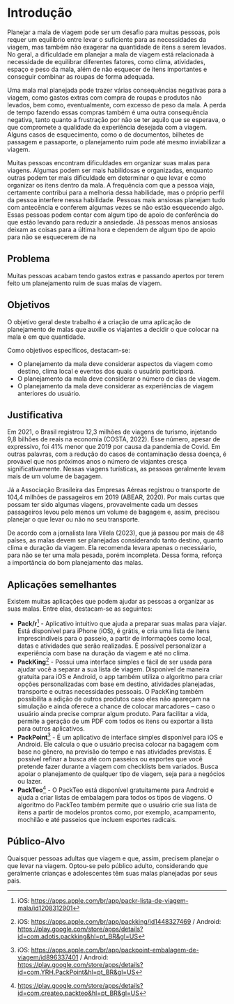 # Introdução

Planejar a mala de viagem pode ser um desafio para muitas pessoas, pois requer um equilíbrio entre levar o suficiente para as necessidades da viagem, mas também não exagerar na quantidade de itens a serem levados. No geral, a dificuldade em planejar a mala de viagem está relacionada à necessidade de equilibrar diferentes fatores, como clima, atividades, espaço e peso da mala, além de não esquecer de itens importantes e conseguir combinar as roupas de forma adequada.

Uma mala mal planejada pode trazer várias consequências negativas para a viagem, como gastos extras com compra de roupas e produtos não levados, bem como, eventualmente, com excesso de peso da mala. A perda de tempo fazendo essas compras também é uma outra consequência negativa, tanto quanto a frustração por não se ter aquilo que se esperava, o que compromete a qualidade da experiência desejada com a viagem. Alguns casos de esquecimento, como o de documentos, bilhetes de passagem e passaporte, o planejamento ruim pode até mesmo inviabilizar a viagem.

Muitas pessoas encontram dificuldades em organizar suas malas para viagens. Algumas podem ser mais habilidosas e organizadas, enquanto outras podem ter mais dificuldade em determinar o que levar e como organizar os itens dentro da mala. A frequência com que a pessoa viaja, certamente contribui para a melhoria dessa habilidade, mas o próprio perfil da pessoa interfere nessa habilidade. Pessoas mais ansiosas planejam tudo com antecência e conferem algumas vezes se não estão esquecendo algo. Essas pessoas podem contar com algum tipo de apoio de conferência do que estão levando para reduzir a ansiedade. Já pessoas menos ansiosas deixam as coisas para a última hora e dependem de algum tipo de apoio para não se esquecerem de na


## Problema

Muitas pessoas acabam tendo gastos extras e passando apertos por terem feito um planejamento ruim de suas malas de viagem.


## Objetivos

O objetivo geral deste trabalho é a criação de uma aplicação de planejamento de malas que auxilie os viajantes a decidir o que colocar na mala e em que quantidade.

Como objetivos específicos, destacam-se:

- O planejamento da mala deve considerar aspectos da viagem como destino, clima local e eventos dos quais o usuário participará.
-	O planejamento da mala deve considerar o número de dias de viagem.
-	O planejamento da mala deve considerar as experiências de viagem anteriores do usuário.


## Justificativa

Em 2021, o Brasil registrou 12,3 milhões de viagens de turismo, injetando 9,8 bilhões de reais na economia (COSTA, 2022). Esse número, apesar de expressivo, foi 41% menor que 2019 por causa da pandemia de Covid. Em outras palavras, com a redução do casos de contaminação dessa doença, é provável que nos próximos anos o número de viajantes cresça significativamente. Nessas viagens turísticas, as pessoas geralmente levam mais de um volume de bagagem.

Já a Associação Brasileira das Empresas Aéreas registrou o transporte de 104,4 milhões de passageiros em 2019 (ABEAR, 2020). Por mais curtas que possam ter sido algumas viagens, provavelmente cada um desses passageiros levou pelo menos um volume de bagagem e, assim, precisou planejar o que levar ou não no seu transporte.

De acordo com a jornalista Iara Vilela (2023), que já passou por mais de 48 países, as malas devem ser planejadas considerando tanto destino, quanto clima e duração da viagem. Ela recomenda levara apenas o necessáario, para não se ter uma mala pesada, porém incompleta. Dessa forma, reforça a importância do bom planejamento das malas.


## Aplicações semelhantes

Existem muitas aplicações que podem ajudar as pessoas a organizar as suas malas. Entre elas, destacam-se as seguintes:

-	**Pack/r**[^1] - Aplicativo intuitivo que ajuda a preparar suas malas para viajar. Está disponível para iPhone (iOS), é grátis, e cria uma lista de itens imprescindíveis para o passeio, a partir de informações como local, datas e atividades que serão realizadas. É possível personalizar a experiência com base na duração da viagem e até no clima. 
-	**PackKing**[^2] - Possui uma interface simples e fácil de ser usada para ajudar você a separar a sua lista de viagem. Disponível de maneira gratuita para iOS e Android, o app também utiliza o algoritmo para criar opções personalizadas com base em destino, atividades planejadas, transporte e outras necessidades pessoais. O PackKing também possibilita a adição de outros produtos caso eles não apareçam na simulação e ainda oferece a chance de colocar marcadores – caso o usuário ainda precise comprar algum produto. Para facilitar a vida, permite a  geração de um PDF com todos os itens ou exportar a lista para outros aplicativos.
-	**PackPoint**[^3] - É um aplicativo de interface simples disponível para iOS e Android. Ele calcula o que o usuário precisa colocar na bagagem com base no gênero, na previsão do tempo e nas atividades previstas. É possível refinar a busca até com passeios ou esportes que você pretende fazer durante a viagem com checklists bem variados. Busca apoiar o planejamento de qualquer tipo de viagem, seja para a negócios ou lazer.
-	**PackTeo**[^4] - O PackTeo está disponível gratuitamente para Android e ajuda a criar listas de embalagem para todos os tipos de viagens. O algoritmo do PackTeo também permite que o usuário crie sua lista de itens a partir de modelos prontos como, por exemplo, acampamento, mochilão e até passeios que incluem esportes radicais.

[^1]: iOS: https://apps.apple.com/br/app/packr-lista-de-viagem-mala/id1208312901
[^2]: iOS: https://apps.apple.com/br/app/packking/id1448327469 / Android: https://play.google.com/store/apps/details?id=com.adotis.packking&hl=pt_BR&gl=US
[^3]: iOS: https://apps.apple.com/br/app/packpoint-embalagem-de-viagem/id896337401 / Android: https://play.google.com/store/apps/details?id=com.YRH.PackPoint&hl=pt_BR&gl=US
[^4]: https://play.google.com/store/apps/details?id=com.createo.packteo&hl=pt_BR&gl=US


## Público-Alvo

Quaisquer pessoas adultas que viagem e que, assim, precisem planejar o que levar na viagem. Optou-se pelo público adulto, considerando que geralmente crianças e adolescentes têm suas malas planejadas por seus pais.
